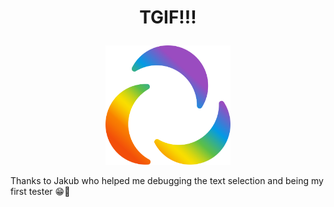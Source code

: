 # <p align="center">TGIF!!!</p>
<p align="center"><a href="https://tictactgif.netlify.app/"><img alt="epilot" src="src/epilot_Logo_nur_Icon_regenbogen_RGB_angepasst.svg" width="200"></a></p>

Thanks to Jakub who helped me debugging the text selection and being my first tester 😁💪
